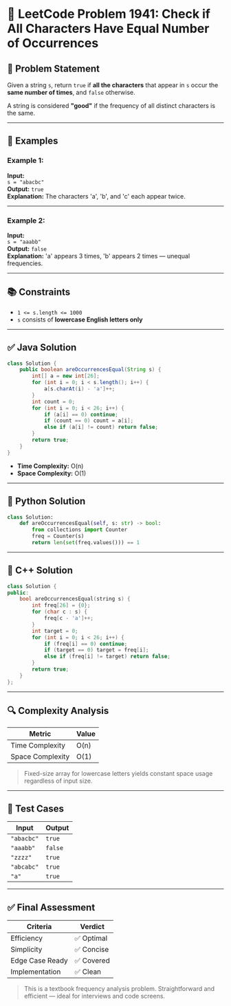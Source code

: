 # 📝 LeetCode Problem 1941: Check if All Characters Have Equal Number of Occurrences

## 📘 Problem Statement

Given a string `s`, return `true` if **all the characters** that appear in `s` occur the **same number of times**, and `false` otherwise.

A string is considered **"good"** if the frequency of all distinct characters is the same.

---

## 🧪 Examples

### Example 1:
**Input:**  
`s = "abacbc"`  
**Output:** `true`  
**Explanation:** The characters 'a', 'b', and 'c' each appear twice.

---

### Example 2:
**Input:**  
`s = "aaabb"`  
**Output:** `false`  
**Explanation:** 'a' appears 3 times, 'b' appears 2 times — unequal frequencies.

---

## 📚 Constraints

- `1 <= s.length <= 1000`
- `s` consists of **lowercase English letters only**

---

## ✅ Java Solution

```java
class Solution {
    public boolean areOccurrencesEqual(String s) {
        int[] a = new int[26];
        for (int i = 0; i < s.length(); i++) {
            a[s.charAt(i) - 'a']++;
        }
        int count = 0;
        for (int i = 0; i < 26; i++) {
            if (a[i] == 0) continue;
            if (count == 0) count = a[i];
            else if (a[i] != count) return false;
        }
        return true;
    }
}
```

- **Time Complexity:** O(n)
- **Space Complexity:** O(1)

---

## 🐍 Python Solution

```python
class Solution:
    def areOccurrencesEqual(self, s: str) -> bool:
        from collections import Counter
        freq = Counter(s)
        return len(set(freq.values())) == 1
```

---

## 💠 C++ Solution

```cpp
class Solution {
public:
    bool areOccurrencesEqual(string s) {
        int freq[26] = {0};
        for (char c : s) {
            freq[c - 'a']++;
        }
        int target = 0;
        for (int i = 0; i < 26; i++) {
            if (freq[i] == 0) continue;
            if (target == 0) target = freq[i];
            else if (freq[i] != target) return false;
        }
        return true;
    }
};
```

---

## 🔍 Complexity Analysis

| Metric           | Value         |
|------------------|---------------|
| Time Complexity  | O(n)          |
| Space Complexity | O(1)          |

> Fixed-size array for lowercase letters yields constant space usage regardless of input size.

---

## 🔬 Test Cases

| Input       | Output |
|-------------|--------|
| `"abacbc"`  | `true` |
| `"aaabb"`   | `false` |
| `"zzzz"`    | `true` |
| `"abcabc"`  | `true` |
| `"a"`       | `true` |

---

## ✅ Final Assessment

| Criteria         | Verdict    |
|------------------|------------|
| Efficiency       | ✅ Optimal |
| Simplicity       | ✅ Concise |
| Edge Case Ready  | ✅ Covered |
| Implementation   | ✅ Clean   |

> This is a textbook frequency analysis problem. Straightforward and efficient — ideal for interviews and code screens.

